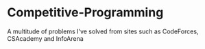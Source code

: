 # Competitive-Programming
A multitude of problems I've solved from sites such as CodeForces, CSAcademy and InfoArena
